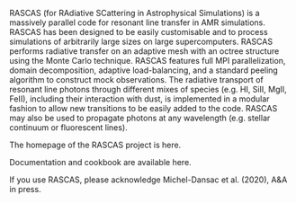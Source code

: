 RASCAS (for RAdiative SCattering in Astrophysical Simulations) is a massively parallel code for resonant line transfer in AMR simulations. RASCAS has been designed to be easily customisable and to process simulations of arbitrarily large sizes on large supercomputers. RASCAS performs radiative transfer on an adaptive mesh with an octree structure using the Monte Carlo technique. RASCAS features full MPI parallelization, domain decomposition, adaptive load-balancing, and a standard peeling algorithm to construct mock observations. The radiative transport of resonant line photons through different mixes of species (e.g. HI, SiII, MgII, FeII), including their interaction with dust, is implemented in a modular fashion to allow new transitions to be easily added to the code. RASCAS may also be used to propagate photons at any wavelength (e.g. stellar continuum or fluorescent lines).

The homepage of the RASCAS project is here. 

Documentation and cookbook are available here.

If you use RASCAS, please acknowledge Michel-Dansac et al. (2020), A&A in press.


